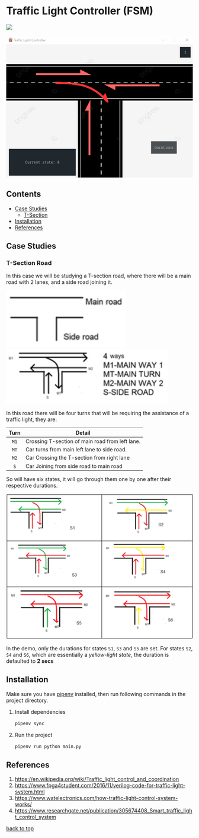 # Traffic Light Controller (FSM)
[![](https://img.shields.io/github/pipenv/locked/python-version/krispykalsi/traffic-light-controller)](https://python.org)

![](./readme/tlc_demo.gif)

## Contents
- [Case Studies](#case-studies)
  - [T-Section](#t-section-road)
- [Installation](#installation)
- [References](#references)

## Case Studies
### T-Section Road

In this case we will be studying a T-section road, where there will be a main road with 2
lanes, and a side road joining it.

![](readme/t-section.png) ![](readme/t-section_detailed.png)

In this road there will be four turns that will be requiring the assistance of a traffic light, they
are:

|Turn|Detail|
:---:|---
|`M1`| Crossing T-section of main road from left lane.|
|`MT`| Car turns from main left lane to side road.    |
|`M2`| Car Crossing the T-section from right lane     |
|`S` | Car Joining from side road to main road        |

So will have six states, it will go through them one by one after
their respective durations.

![](readme/t-section_states.png)

In the demo, only the durations for states `S1`, `S3` and `S5` are set.
For states `S2`, `S4` and `S6`, which are essentially a *yellow-light state*, the duration is defaulted to **2 secs**


## Installation
Make sure you have [pipenv](https://github.com/pypa/pipenv#installation) installed, then run following commands in the project directory.
1. Install dependencies
    ```bash
    pipenv sync
    ```
2. Run the project
    ```bash
    pipenv run python main.py
    ```

## References
1. https://en.wikipedia.org/wiki/Traffic_light_control_and_coordination
2. https://www.fpga4student.com/2016/11/verilog-code-for-traffic-light-system.html
3. https://www.watelectronics.com/how-traffic-light-control-system-works/
4. https://www.researchgate.net/publication/305674408_Smart_traffic_light_control_system

[back to top](#traffic-light-controller-fsm)
